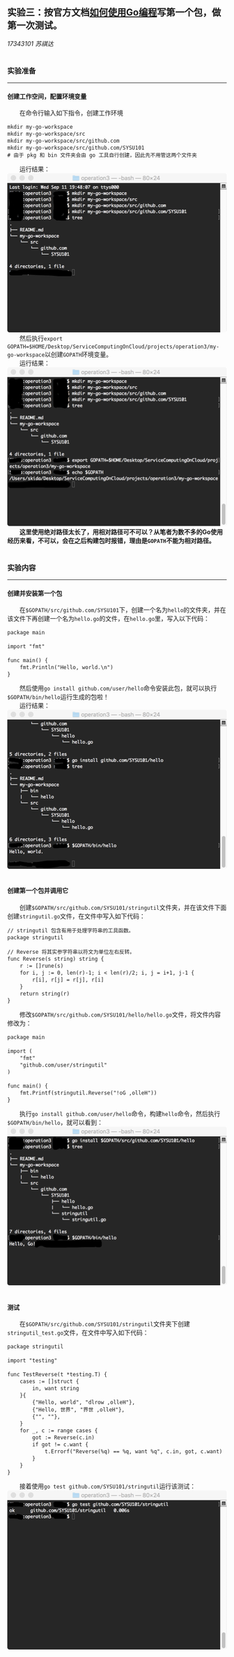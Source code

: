 ## 实验三：按官方文档[如何使用Go编程](https://go-zh.org/doc/code.html)写第一个包，做第一次测试。  
*17343101 苏祺达*  
<br />

### 实验准备  
---
#### 创建工作空间，配置环境变量  
&emsp;&emsp;在命令行输入如下指令，创建工作环境  
```shell
mkdir my-go-workspace
mkdir my-go-workspace/src
mkdir my-go-workspace/src/github.com
mkdir my-go-workspace/src/github.com/SYSU101
# 由于 pkg 和 bin 文件夹会由 go 工具自行创建，因此先不用管这两个文件夹
```
&emsp;&emsp;运行结果：  
![创建工作环境](./assets/imgs/1.png)  
&emsp;&emsp;然后执行`export GOPATH=$HOME/Desktop/ServiceComputingOnCloud/projects/operation3/my-go-workspace`以创建`GOPATH`环境变量。  
&emsp;&emsp;运行结果：  
![设置环境变量](./assets/imgs/2.png)  
&emsp;&emsp;**这里使用绝对路径太长了，用相对路径可不可以？从笔者为数不多的Go使用经历来看，不可以，会在之后构建包时报错，理由是`GOPATH`不能为相对路径。**  
<br />

### 实验内容
---
#### 创建并安装第一个包
&emsp;&emsp;在`$GOPATH/src/github.com/SYSU101`下，创建一个名为`hello`的文件夹，并在该文件下再创建一个名为`hello.go`的文件，在`hello.go`里，写入以下代码：  
```golang
package main

import "fmt"

func main() {
    fmt.Println("Hello, world.\n")
}
```
&emsp;&emsp;然后使用`go install github.com/user/hello`命令安装此包，就可以执行`$GOPATH/bin/hello`运行生成的包啦！  
&emsp;&emsp;运行结果：  
![创建并安装第一个包](./assets/imgs/3.png)  
<br />

#### 创建第一个包并调用它  
&emsp;&emsp;创建`$GOPATH/src/github.com/SYSU101/stringutil`文件夹，并在该文件下面创建`stringutil.go`文件，在文件中写入如下代码：  
```golang
// stringutil 包含有用于处理字符串的工具函数。
package stringutil

// Reverse 将其实参字符串以符文为单位左右反转。
func Reverse(s string) string {
	r := []rune(s)
	for i, j := 0, len(r)-1; i < len(r)/2; i, j = i+1, j-1 {
		r[i], r[j] = r[j], r[i]
	}
	return string(r)
}
```
&emsp;&emsp;修改`$GOPATH/src/github.com/SYSU101/hello/hello.go`文件，将文件内容修改为：  
```golang
package main

import (
	"fmt"
	"github.com/user/stringutil"
)

func main() {
	fmt.Printf(stringutil.Reverse("!oG ,olleH"))
}
```
&emsp;&emsp;执行`go install github.com/user/hello`命令，构建`hello`命令，然后执行`$GOPATH/bin/hello`，就可以看到：  
![创建并调用包](./assets/imgs/4.png)  
<br />

#### 测试
&emsp;&emsp;在`$GOPATH/src/github.com/SYSU101/stringutil`文件夹下创建`stringutil_test.go`文件，在文件中写入如下代码：  
``` golang
package stringutil

import "testing"

func TestReverse(t *testing.T) {
	cases := []struct {
		in, want string
	}{
		{"Hello, world", "dlrow ,olleH"},
		{"Hello, 世界", "界世 ,olleH"},
		{"", ""},
	}
	for _, c := range cases {
		got := Reverse(c.in)
		if got != c.want {
			t.Errorf("Reverse(%q) == %q, want %q", c.in, got, c.want)
		}
	}
}
```
&emsp;&emsp;接着使用`go test github.com/SYSU101/stringutil`运行该测试：  
![测试](./assets/imgs/5.png)  